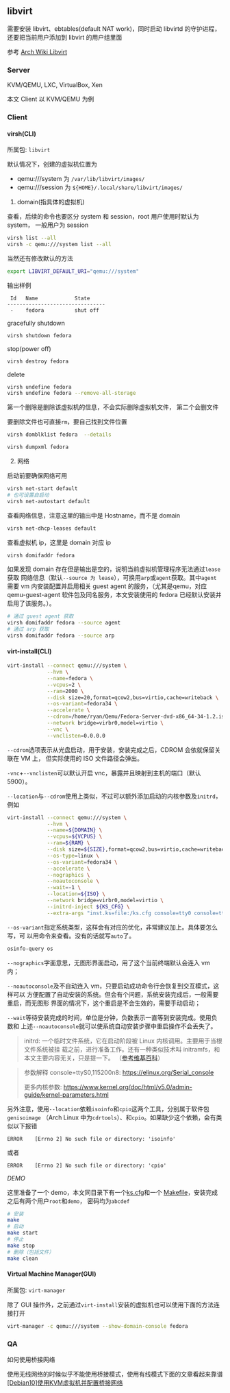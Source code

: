 ## libvirt

需要安装 libvirt、ebtables(default NAT work)，同时启动 libvirtd 的守护进程，还要把当前用户添加到 
libvirt 的用户组里面

参考
[Arch Wiki Libvirt](https://wiki.archlinux.org/title/Libvirt)

### Server

KVM/QEMU, LXC, VirtualBox, Xen

本文 Client 以 KVM/QEMU 为例

### Client

#### virsh(CLI)

所属包: `libvirt`

默认情况下，创建的虚拟机位置为
* qemu:///system 为 `/var/lib/libvirt/images/`
* qemu:///session 为 `${HOME}/.local/share/libvirt/images/`

1. domain(指具体的虚拟机)

查看，后续的命令也要区分 system 和 session，root 用户使用时默认为 system，
一般用户为 session
```bash
virsh list --all
virsh -c qemu:///system list --all
```
当然还有修改默认的方法
```bash
export LIBVIRT_DEFAULT_URI="qemu:///system"
```

输出样例
```
 Id   Name            State
--------------------------------
 -    fedora          shut off
```

gracefully shutdown
```bash
virsh shutdown fedora
```

stop(power off)
```bash
virsh destroy fedora
```

delete
```bash
virsh undefine fedora
virsh undefine fedora --remove-all-storage
```
第一个删除是删除该虚拟机的信息，不会实际删除虚拟机文件，
第二个会删文件

要删除文件也可直接`rm`，要自己找到文件位置
```bash
virsh domblklist fedora  --details

virsh dumpxml fedora
```

2. 网络

启动前要确保网络可用
```bash
virsh net-start default
# 也可设置自启动
virsh net-autostart default
```

查看网络信息，注意这里的输出中是 Hostname，而不是 domain
```bash
virsh net-dhcp-leases default
```

查看虚拟机 ip，这里是 domain 对应 ip
```bash
virsh domifaddr fedora
```

如果发现 domain 存在但是输出是空的，说明当前虚拟机管理程序无法通过`lease`获取
网络信息（默认`--source 为 lease`），可换用`arp`或`agent`获取。其中`agent`
需要 vm 内安装配置并启用相关 guest agent 的服务，（尤其是qemu，对应 qemu-guest-agent 
软件包及同名服务，本文安装使用的 fedora 已经默认安装并启用了该服务。）。

```bash
# 通过 guest agent 获取
virsh domifaddr fedora --source agent
# 通过 arp 获取
virsh domifaddr fedora --source arp
```

#### virt-install(CLI)

```bash
virt-install --connect qemu:///system \
             --hvm \
             --name=fedora \
             --vcpus=2 \
             --ram=2000 \
             --disk size=20,format=qcow2,bus=virtio,cache=writeback \
             --os-variant=fedora34 \
             --accelerate \
             --cdrom=/home/ryan/Qemu/Fedora-Server-dvd-x86_64-34-1.2.iso \
             --network bridge=virbr0,model=virtio \
             --vnc \
             --vnclisten=0.0.0.0
```

`--cdrom`选项表示从光盘启动，用于安装，安装完成之后，CDROM 会依就保留关联在 VM 上，
但实际使用的 ISO 文件路径会弹出。

`-vnc`+`--vnclisten`可以默认开启 vnc，暴露并且映射到主机的端口（默认 5900）。

`--location`与`--cdrom`使用上类似，不过可以额外添加启动的内核参数及`initrd`，例如

```bash
virt-install --connect qemu:///system \
             --hvm \
             --name=${DOMAIN} \
             --vcpus=${VCPUS} \
             --ram=${RAM} \
             --disk size=${SIZE},format=qcow2,bus=virtio,cache=writeback \
             --os-type=linux \
             --os-variant=fedora34 \
             --accelerate \
             --nographics \
             --noautoconsole \
             --wait=-1 \
             --location=${ISO} \
             --network bridge=virbr0,model=virtio \
             --initrd-inject ${KS_CFG} \
             --extra-args "inst.ks=file:/ks.cfg console=tty0 console=ttyS0,115200n8"
```

`--os-variant`指定系统类型，这样会有对应的优化，非常建议加上。具体要怎么写，可
以用命令来查看。没有的话就写`auto`了。
```bash
osinfo-query os
```

`--nographics`字面意思，无图形界面启动，用了这个当前终端默认会连入 vm 内；

`--noautoconsole`及不自动连入 vm，只要启动成功命令行会恢复到交互模式，这样可以
方便配置了自动安装的系统。但会有个问题，系统安装完成后，一般需要重启，而无图形
界面的情况下，这个重启是不会生效的，需要手动启动；

`--wait`等待安装完成的时间，单位是分钟，负数表示一直等到安装完成。使用负数和
上述`--noautoconsole`就可以使系统自动安装步骤中重启操作不会丢失了。

> initrd: 一个临时文件系统，它在启动阶段被 Linux 内核调用。主要用于当根文件系统被挂
> 载之前，进行准备工作。还有一种类似技术叫 initramfs，和本文主要内容无关，只是提一下。
> （[参考维基百科](https://zh.wikipedia.org/wiki/Initrd)）

> 参数解释 console=ttyS0,115200n8: https://elinux.org/Serial_console
>
> 更多内核参数: https://www.kernel.org/doc/html/v5.0/admin-guide/kernel-parameters.html

另外注意，使用`--location`依赖`isoinfo`和`cpio`这两个工具，分别属于软件包`genisoimage`
（Arch Linux 中为`cdrtools`）、和`cpio`。如果缺少这个依赖，会有类似以下报错
```
ERROR    [Errno 2] No such file or directory: 'isoinfo'
```
或者
```
ERROR    [Errno 2] No such file or directory: 'cpio'
```

*DEMO*

这里准备了一个 demo，本文同目录下有一个[ks.cfg](./ks.cfg)和一个
[Makefile](./Makefile)，安装完成之后有两个用户`root`和`demo`，
密码均为`abcdef`
```bash
# 安装
make
# 启动
make start
# 停止
make stop
# 删除（包括文件）
make clean
```

#### Virtual Machine Manager(GUI)

所属包: `virt-manager`

除了 GUI 操作外，之前通过`virt-install`安装的虚拟机也可以使用下面的方法连接打开
```bash
virt-manager -c qemu:///system --show-domain-console fedora
```


### QA

如何使用桥接网络

使用无线网络的时候似乎不能使用桥接模式，使用有线模式下面的文章看起来靠谱
[[Debian10]使用KVM虚拟机并配置桥接网络](https://www.cnblogs.com/DouglasLuo/p/12731591.html)
